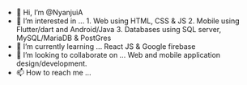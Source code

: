 - 👋 Hi, I’m @NyanjuiA
- 👀 I’m interested in ... 1. Web using HTML, CSS & JS 2. Mobile using Flutter/dart and Android/Java 3. Databases using SQL server, MySQL/MariaDB & PostGres
- 🌱 I’m currently learning ... React JS & Google firebase
- 💞️ I’m looking to collaborate on ... Web and mobile application design/development.
- 📫 How to reach me ...

<!---
NyanjuiA/NyanjuiA is a ✨ special ✨ repository because its `README.md` (this file) appears on your GitHub profile.
You can click the Preview link to take a look at your changes.
--->
